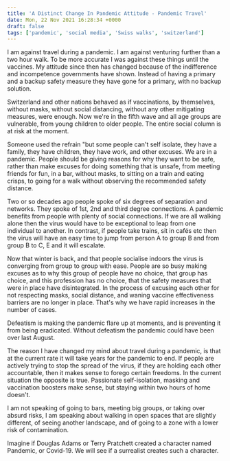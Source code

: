 ```yaml
---
title: 'A Distinct Change In Pandemic Attitude - Pandemic Travel'
date: Mon, 22 Nov 2021 16:28:34 +0000
draft: false
tags: ['pandemic', 'social media', 'Swiss walks', 'switzerland']
---
```


I am against travel during a pandemic. I am against venturing further than a two hour walk. To be more accurate I was against these things until the vaccines. My attitude since then has changed because of the indifference and incompetence governments have shown. Instead of having a primary and a backup safety measure they have gone for a primary, with no backup solution.

Switzerland and other nations behaved as if vaccinations, by themselves, without masks, without social distancing, without any other mitigating measures, were enough. Now we're in the fifth wave and all age groups are vulnerable, from young children to older people. The entire social column is at risk at the moment.

Someone used the refrain "but some people can't self isolate, they have a family, they have children, they have work, and other excuses. We are in a pandemic. People should be giving reasons for why they want to be safe, rather than make excuses for doing something that is unsafe, from meeting friends for fun, in a bar, without masks, to sitting on a train and eating crisps, to going for a walk without observing the recommended safety distance.

Two or so decades ago people spoke of six degrees of separation and networks. They spoke of 1st, 2nd and third degree connections. A pandemic benefits from people with plenty of social connections. If we are all walking alone then the virus would have to be exceptional to leap from one individual to another. In contrast, if people take trains, sit in cafés etc then the virus will have an easy time to jump from person A to group B and from group B to C, E and it will escalate.

Now that winter is back, and that people socialise indoors the virus is converging from group to group with ease. People are so busy making excuses as to why this group of people have no choice, that group has choice, and this profession has no choice, that the safety measures that were in place have disintegrated. In the process of excusing each other for not respecting masks, social distance, and waning vaccine effectiveness barriers are no longer in place. That's why we have rapid increases in the number of cases.

Defeatism is making the pandemic flare up at moments, and is preventing it from being eradicated. Without defeatism the pandemic could have been over last August.

The reason I have changed my mind about travel during a pandemic, is that at the current rate it will take years for the pandemic to end. If people are actively trying to stop the spread of the virus, if they are holding each other accountable, then it makes sense to forego certain freedoms. In the current situation the opposite is true. Passionate self-isolation, masking and vaccination boosters make sense, but staying within two hours of home doesn't.

I am not speaking of going to bars, meeting big groups, or taking over absurd risks, I am speaking about walking in open spaces that are slightly different, of seeing another landscape, and of going to a zone with a lower risk of contamination.

Imagine if Douglas Adams or Terry Pratchett created a character named Pandemic, or Covid-19. We will see if a surrealist creates such a character.